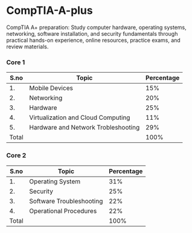 # CompTIA-A-plus
CompTIA A+ preparation: Study computer hardware, operating systems, networking, software installation, and security fundamentals through practical hands-on experience, online resources, practice exams, and review materials.

### Core 1

| S.no | Topic                             | Percentage|
|------|-----------------------------------|-----------|
|1.    |Mobile Devices                     |15%        |
|2.    |Networking                         |20%        |
|3.    |Hardware                           |25%        |
|4.    |Virtualization and Cloud Computing |11%        |
|5.    |Hardware and Network Trobleshooting|29%        |
|Total |                                   |100%       |

### Core 2

| S.no | Topic                             | Percentage|
|------|-----------------------------------|-----------|
|1.    |Operating System                   |31%        |
|2.    |Security                           |25%        |
|3.    |Software Troubleshooting           |22%        |
|4.    |Operational Procedures             |22%        |
|Total |                                   |100%       |
